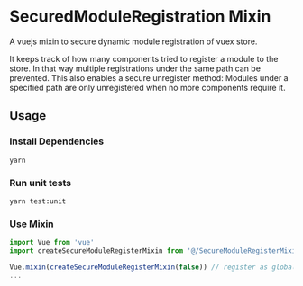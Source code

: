 # SecuredModuleRegistration Mixin
A vuejs mixin to secure dynamic module registration of vuex store.

It keeps track of how many components tried to register a module to the store. In that way multiple registrations under the same path can be prevented. This also enables a secure unregister method: 
Modules under a specified path are only unregistered when no more components require it.

## Usage

### Install Dependencies
`yarn`

### Run unit tests
`yarn test:unit`

### Use Mixin
```javascript
import Vue from 'vue'
import createSecureModuleRegisterMixin from '@/SecureModuleRegisterMixin'

Vue.mixin(createSecureModuleRegisterMixin(false)) // register as global mixin
...
```
